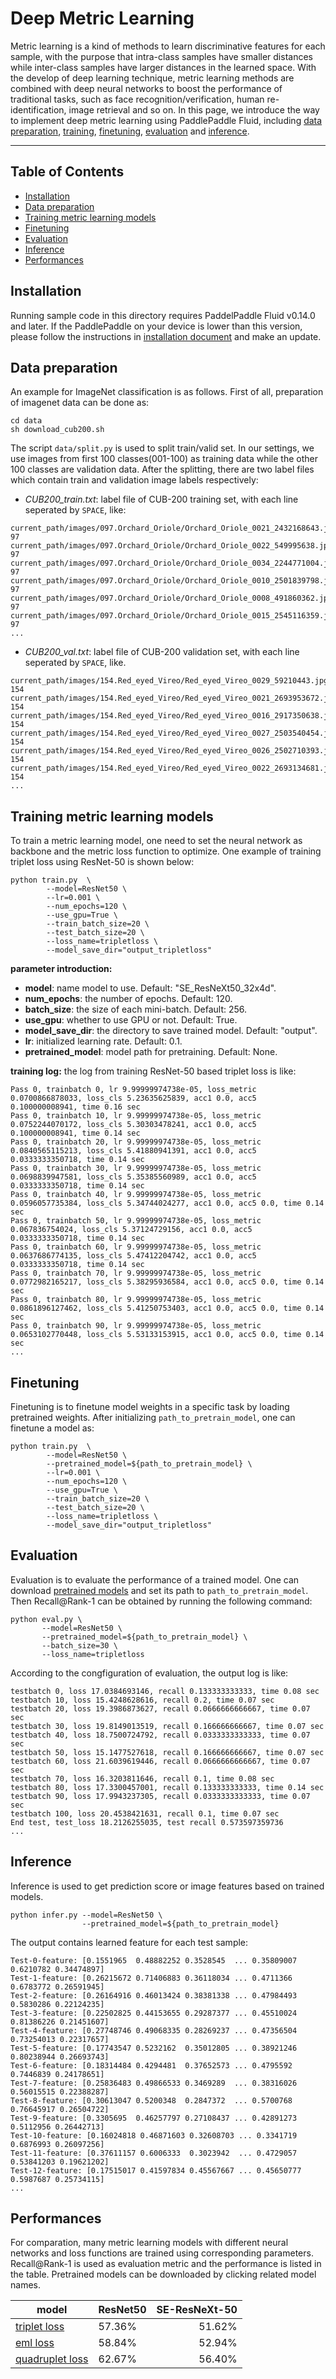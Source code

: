 # Deep Metric Learning
Metric learning is a kind of methods to learn discriminative features for each sample, with the purpose that intra-class samples have smaller distances while inter-class samples have larger distances in the learned space. With the develop of deep learning technique, metric learning methods are combined with deep neural networks to boost the performance of traditional tasks, such as face recognition/verification, human re-identification, image retrieval and so on. In this page, we introduce the way to implement deep metric learning using PaddlePaddle Fluid, including [data preparation](#data-preparation), [training](#training-a-model), [finetuning](#finetuning), [evaluation](#evaluation) and [inference](#inference).

---
## Table of Contents
- [Installation](#installation)
- [Data preparation](#data-preparation)
- [Training metric learning models](#training-a-model)
- [Finetuning](#finetuning)
- [Evaluation](#evaluation)
- [Inference](#inference)
- [Performances](#supported-models)

## Installation

Running sample code in this directory requires PaddelPaddle Fluid v0.14.0 and later. If the PaddlePaddle on your device is lower than this version, please follow the instructions in [installation document](http://www.paddlepaddle.org/docs/develop/documentation/zh/build_and_install/pip_install_cn.html) and make an update.

## Data preparation

An example for ImageNet classification is as follows. First of all, preparation of imagenet data can be done as:
```
cd data
sh download_cub200.sh
```
The script ```data/split.py``` is used to split train/valid set. In our settings, we use images from first 100 classes(001-100) as training data while the other 100 classes are validation data. After the splitting, there are two label files which contain train and validation image labels respectively:

* *CUB200_train.txt*: label file of CUB-200 training set, with each line seperated by ```SPACE```, like:
```
current_path/images/097.Orchard_Oriole/Orchard_Oriole_0021_2432168643.jpg 97
current_path/images/097.Orchard_Oriole/Orchard_Oriole_0022_549995638.jpg 97
current_path/images/097.Orchard_Oriole/Orchard_Oriole_0034_2244771004.jpg 97
current_path/images/097.Orchard_Oriole/Orchard_Oriole_0010_2501839798.jpg 97
current_path/images/097.Orchard_Oriole/Orchard_Oriole_0008_491860362.jpg 97
current_path/images/097.Orchard_Oriole/Orchard_Oriole_0015_2545116359.jpg 97
...
```
* *CUB200_val.txt*: label file of CUB-200 validation set, with each line seperated by ```SPACE```, like.
```
current_path/images/154.Red_eyed_Vireo/Red_eyed_Vireo_0029_59210443.jpg 154
current_path/images/154.Red_eyed_Vireo/Red_eyed_Vireo_0021_2693953672.jpg 154
current_path/images/154.Red_eyed_Vireo/Red_eyed_Vireo_0016_2917350638.jpg 154
current_path/images/154.Red_eyed_Vireo/Red_eyed_Vireo_0027_2503540454.jpg 154
current_path/images/154.Red_eyed_Vireo/Red_eyed_Vireo_0026_2502710393.jpg 154
current_path/images/154.Red_eyed_Vireo/Red_eyed_Vireo_0022_2693134681.jpg 154
...
```

## Training metric learning models

To train a metric learning model, one need to set the neural network as backbone and the metric loss function to optimize. One example of training triplet loss using ResNet-50 is shown below:

```
python train.py  \
        --model=ResNet50 \
        --lr=0.001 \
        --num_epochs=120 \
        --use_gpu=True \
        --train_batch_size=20 \
        --test_batch_size=20 \
        --loss_name=tripletloss \
        --model_save_dir="output_tripletloss"
```
**parameter introduction:**
* **model**: name model to use. Default: "SE_ResNeXt50_32x4d".
* **num_epochs**: the number of epochs. Default: 120.
* **batch_size**: the size of each mini-batch. Default: 256.
* **use_gpu**: whether to use GPU or not. Default: True.
* **model_save_dir**: the directory to save trained model. Default: "output".
* **lr**: initialized learning rate. Default: 0.1.
* **pretrained_model**: model path for pretraining. Default: None.

**training log:** the log from training ResNet-50 based triplet loss is like:
```
Pass 0, trainbatch 0, lr 9.99999974738e-05, loss_metric 0.0700866878033, loss_cls 5.23635625839, acc1 0.0, acc5 0.100000008941, time 0.16 sec
Pass 0, trainbatch 10, lr 9.99999974738e-05, loss_metric 0.0752244070172, loss_cls 5.30303478241, acc1 0.0, acc5 0.100000008941, time 0.14 sec
Pass 0, trainbatch 20, lr 9.99999974738e-05, loss_metric 0.0840565115213, loss_cls 5.41880941391, acc1 0.0, acc5 0.0333333350718, time 0.14 sec
Pass 0, trainbatch 30, lr 9.99999974738e-05, loss_metric 0.0698839947581, loss_cls 5.35385560989, acc1 0.0, acc5 0.0333333350718, time 0.14 sec
Pass 0, trainbatch 40, lr 9.99999974738e-05, loss_metric 0.0596057735384, loss_cls 5.34744024277, acc1 0.0, acc5 0.0, time 0.14 sec
Pass 0, trainbatch 50, lr 9.99999974738e-05, loss_metric 0.067836754024, loss_cls 5.37124729156, acc1 0.0, acc5 0.0333333350718, time 0.14 sec
Pass 0, trainbatch 60, lr 9.99999974738e-05, loss_metric 0.0637686774135, loss_cls 5.47412204742, acc1 0.0, acc5 0.0333333350718, time 0.14 sec
Pass 0, trainbatch 70, lr 9.99999974738e-05, loss_metric 0.0772982165217, loss_cls 5.38295936584, acc1 0.0, acc5 0.0, time 0.14 sec
Pass 0, trainbatch 80, lr 9.99999974738e-05, loss_metric 0.0861896127462, loss_cls 5.41250753403, acc1 0.0, acc5 0.0, time 0.14 sec
Pass 0, trainbatch 90, lr 9.99999974738e-05, loss_metric 0.0653102770448, loss_cls 5.53133153915, acc1 0.0, acc5 0.0, time 0.14 sec
...
```

## Finetuning

Finetuning is to finetune model weights in a specific task by loading pretrained weights. After initializing ```path_to_pretrain_model```, one can finetune a model as:
```
python train.py  \
        --model=ResNet50 \
        --pretrained_model=${path_to_pretrain_model} \
        --lr=0.001 \
        --num_epochs=120 \
        --use_gpu=True \
        --train_batch_size=20 \
        --test_batch_size=20 \
        --loss_name=tripletloss \
        --model_save_dir="output_tripletloss"
```

## Evaluation
Evaluation is to evaluate the performance of a trained model. One can download [pretrained models](#supported-models) and set its path to ```path_to_pretrain_model```. Then Recall@Rank-1 can be obtained by running the following command:
```
python eval.py \
       --model=ResNet50 \
       --pretrained_model=${path_to_pretrain_model} \
       --batch_size=30 \
       --loss_name=tripletloss
```

According to the congfiguration of evaluation, the output log is like:
```
testbatch 0, loss 17.0384693146, recall 0.133333333333, time 0.08 sec
testbatch 10, loss 15.4248628616, recall 0.2, time 0.07 sec
testbatch 20, loss 19.3986873627, recall 0.0666666666667, time 0.07 sec
testbatch 30, loss 19.8149013519, recall 0.166666666667, time 0.07 sec
testbatch 40, loss 18.7500724792, recall 0.0333333333333, time 0.07 sec
testbatch 50, loss 15.1477527618, recall 0.166666666667, time 0.07 sec
testbatch 60, loss 21.6039619446, recall 0.0666666666667, time 0.07 sec
testbatch 70, loss 16.3203811646, recall 0.1, time 0.08 sec
testbatch 80, loss 17.3300457001, recall 0.133333333333, time 0.14 sec
testbatch 90, loss 17.9943237305, recall 0.0333333333333, time 0.07 sec
testbatch 100, loss 20.4538421631, recall 0.1, time 0.07 sec
End test, test_loss 18.2126255035, test recall 0.573597359736
...
```

## Inference
Inference is used to get prediction score or image features based on trained models.
```
python infer.py --model=ResNet50 \
                --pretrained_model=${path_to_pretrain_model}
```
The output contains learned feature for each test sample:
```
Test-0-feature: [0.1551965  0.48882252 0.3528545  ... 0.35809007 0.6210782 0.34474897]
Test-1-feature: [0.26215672 0.71406883 0.36118034 ... 0.4711366  0.6783772 0.26591945]
Test-2-feature: [0.26164916 0.46013424 0.38381338 ... 0.47984493 0.5830286 0.22124235]
Test-3-feature: [0.22502825 0.44153655 0.29287377 ... 0.45510024 0.81386226 0.21451607]
Test-4-feature: [0.27748746 0.49068335 0.28269237 ... 0.47356504 0.73254013 0.22317657]
Test-5-feature: [0.17743547 0.5232162  0.35012805 ... 0.38921246 0.80238944 0.26693743]
Test-6-feature: [0.18314484 0.4294481  0.37652573 ... 0.4795592  0.7446839 0.24178651]
Test-7-feature: [0.25836483 0.49866533 0.3469289  ... 0.38316026 0.56015515 0.22388287]
Test-8-feature: [0.30613047 0.5200348  0.2847372  ... 0.5700768  0.76645917 0.26504722]
Test-9-feature: [0.3305695  0.46257797 0.27108437 ... 0.42891273 0.5112956 0.26442713]
Test-10-feature: [0.16024818 0.46871603 0.32608703 ... 0.3341719  0.6876993 0.26097256]
Test-11-feature: [0.37611157 0.6006333  0.3023942  ... 0.4729057  0.53841203 0.19621202]
Test-12-feature: [0.17515017 0.41597834 0.45567667 ... 0.45650777 0.5987687 0.25734115]
...
```

## Performances

For comparation, many metric learning models with different neural networks and loss functions are trained using corresponding parameters. Recall@Rank-1 is used as evaluation metric and the performance is listed in the table. Pretrained models can be downloaded by clicking related model names.

|model | ResNet50 | SE-ResNeXt-50
|- | - | -:
|[triplet loss]() | 57.36% | 51.62%
|[eml loss]() | 58.84% | 52.94%  
|[quadruplet loss]() | 62.67% | 56.40%
